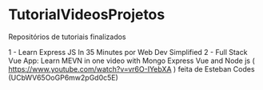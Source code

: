 # TutorialVideosProjetos

Repositórios de tutoriais finalizados



1 - Learn Express JS In 35 Minutes por Web Dev Simplified
2 - Full Stack Vue App: Learn MEVN in one video with Mongo Express Vue and Node js ( https://www.youtube.com/watch?v=vr6O-IYebXA ) feita de Esteban Codes (UCbWV65OoGP6mw2pGd0c5E)
